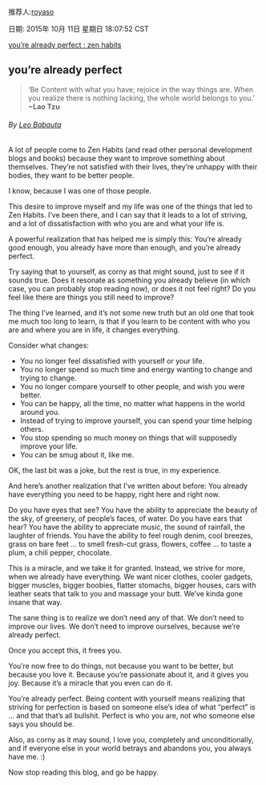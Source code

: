 推荐人:[royaso](http://github.com/royaso)

日期: 2015年 10月 11日 星期日 18:07:52 CST

[you’re already perfect : zen habits](http://zenhabits.net/perfect/)


you’re already perfect
----------------------

> ‘Be Content with what you have; rejoice in the way things are. When
> you realize there is nothing lacking, the whole world belongs to you.’
> **\~Lao Tzu**

###### By [Leo Babauta](http://leobabauta.com)

A lot of people come to Zen Habits (and read other personal development
blogs and books) because they want to improve something about
themselves. They’re not satisfied with their lives, they’re unhappy with
their bodies, they want to be better people.

I know, because I was one of those people.

This desire to improve myself and my life was one of the things that led
to Zen Habits. I’ve been there, and I can say that it leads to a lot of
striving, and a lot of dissatisfaction with who you are and what your
life is.

A powerful realization that has helped me is simply this: You’re already
good enough, you already have more than enough, and you’re already
perfect.

Try saying that to yourself, as corny as that might sound, just to see
if it sounds true. Does it resonate as something you already believe (in
which case, you can probably stop reading now), or does it not feel
right? Do you feel like there are things you still need to improve?

The thing I’ve learned, and it’s not some new truth but an old one that
took me much too long to learn, is that if you learn to be content with
who you are and where you are in life, it changes everything.

Consider what changes:

-   You no longer feel dissatisfied with yourself or your life.
-   You no longer spend so much time and energy wanting to change and
    trying to change.
-   You no longer compare yourself to other people, and wish you were
    better.
-   You can be happy, all the time, no matter what happens in the world
    around you.
-   Instead of trying to improve yourself, you can spend your time
    helping others.
-   You stop spending so much money on things that will supposedly
    improve your life.
-   You can be smug about it, like me.

OK, the last bit was a joke, but the rest is true, in my experience.

And here’s another realization that I’ve written about before: You
already have everything you need to be happy, right here and right now.

Do you have eyes that see? You have the ability to appreciate the beauty
of the sky, of greenery, of people’s faces, of water. Do you have ears
that hear? You have the ability to appreciate music, the sound of
rainfall, the laughter of friends. You have the ability to feel rough
denim, cool breezes, grass on bare feet … to smell fresh-cut grass,
flowers, coffee … to taste a plum, a chili pepper, chocolate.

This is a miracle, and we take it for granted. Instead, we strive for
more, when we already have everything. We want nicer clothes, cooler
gadgets, bigger muscles, bigger boobies, flatter stomachs, bigger
houses, cars with leather seats that talk to you and massage your butt.
We’ve kinda gone insane that way.

The sane thing is to realize we don’t need any of that. We don’t need to
improve our lives. We don’t need to improve ourselves, because we’re
already perfect.

Once you accept this, it frees you.

You’re now free to do things, not because you want to be better, but
because you love it. Because you’re passionate about it, and it gives
you joy. Because it’s a miracle that you even can do it.

You’re already perfect. Being content with yourself means realizing that
striving for perfection is based on someone else’s idea of what
“perfect” is … and that that’s all bullshit. Perfect is who you are, not
who someone else says you should be.

Also, as corny as it may sound, I love you, completely and
unconditionally, and if everyone else in your world betrays and abandons
you, you always have me. :)

Now stop reading this blog, and go be happy.

